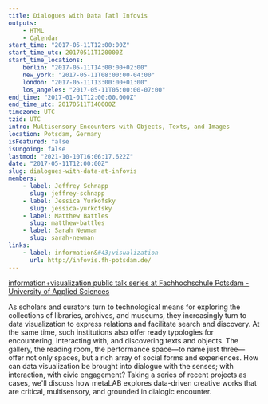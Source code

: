 ```yaml
---
title: Dialogues with Data [at] Infovis
outputs:
    - HTML
    - Calendar
start_time: "2017-05-11T12:00:00Z"
start_time_utc: 20170511T120000Z
start_time_locations:
    berlin: "2017-05-11T14:00:00+02:00"
    new_york: "2017-05-11T08:00:00-04:00"
    london: "2017-05-11T13:00:00+01:00"
    los_angeles: "2017-05-11T05:00:00-07:00"
end_time: "2017-01-01T12:00:00.000Z"
end_time_utc: 20170511T140000Z
timezone: UTC
tzid: UTC
intro: Multisensory Encounters with Objects, Texts, and Images
location: Potsdam, Germany
isFeatured: false
isOngoing: false
lastmod: "2021-10-10T16:06:17.622Z"
date: "2017-05-11T12:00:00Z"
slug: dialogues-with-data-at-infovis
members:
    - label: Jeffrey Schnapp
      slug: jeffrey-schnapp
    - label: Jessica Yurkofsky
      slug: jessica-yurkofsky
    - label: Matthew Battles
      slug: matthew-battles
    - label: Sarah Newman
      slug: sarah-newman
links:
    - label: information&#43;visualization
      url: http://infovis.fh-potsdam.de/
---
```

<a href="http://infovis.fh-potsdam.de" target="_blank">information+visualization public talk series at Fachhochschule Potsdam - University of Applied Sciences</a>

As scholars and curators turn to technological means for exploring the collections of libraries, archives, and museums, they increasingly turn to data visualization to express relations and facilitate search and discovery. At the same time, such institutions also offer ready typologies for encountering, interacting with, and discovering texts and objects. The gallery, the reading room, the performance space—to name just three—offer not only spaces, but a rich array of social forms and experiences. How can data visualization be brought into dialogue with the senses; with interaction, with civic engagement? Taking a series of recent projects as cases, we'll discuss how metaLAB explores data-driven creative works that are critical, multisensory, and grounded in dialogic encounter.